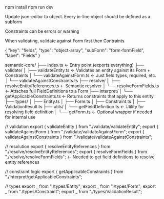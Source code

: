 npm install
npm run dev

Update json-editor to object. Every in-line object should be defined as a subform

Constraints can be errors or warning

When validating, validate against Form first then Contraints

{
"key": "fields",
"type": "object-array",
"subForm": "form-formField",
"label": "Fields"
}

semantic-core/
├── index.ts ← Entry point (exports everything)
├── validate/
│ ├── validateEntity.ts ← Validates an entity against its Form + Constraints
│ └── validateAgainstForm.ts ← Just field types, required, etc.
│ └── validateAgainstConstraints.ts
├── resolve/
│ ├── resolveEntityReferences.ts ← Semantic resolver
│ └── resolveFormFields.ts ← Attaches full FieldDefinitions to a Form
├── interpret/
│ └── getApplicableConstraints.ts ← Returns constraints that apply to this entity
├── types/
│ ├── Entity.ts
│ ├── Form.ts
│ ├── Constraint.ts
│ ├── ValidationResult.ts
├── utils/
│ └── getFieldDefinition.ts ← Utility for resolving field definition
│ └── getForm.ts ← Optional wrapper if needed for internal use

// validation
export { validateEntity } from "./validate/validateEntity";
export { validateAgainstForm } from "./validate/validateAgainstForm";
export { validateAgainstConstraints } from "./validate/validateAgainstConstraints";

// resolution
export { resolveEntityReferences } from "./resolve/resolveEntityReferences";
export { resolveFormFields } from "./resolve/resolveFormFields"; <- Needed to get field definitions to resolve entity references

// constraint logic
export { getApplicableConstraints } from "./interpret/getApplicableConstraints";

// types
export _ from "./types/Entity";
export _ from "./types/Form";
export _ from "./types/Constraint";
export _ from "./types/ValidationResult";
